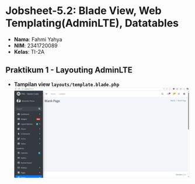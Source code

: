 # Jobsheet-5.2: Blade View, Web Templating(AdminLTE), Datatables

- **Nama**: Fahmi Yahya
- **NIM**: 2341720089
- **Kelas**: TI-2A

## Praktikum 1 - Layouting  AdminLTE
   - **Tampilan view `layouts/template.blade.php`**
   ![alt text](ss/1.1.png)